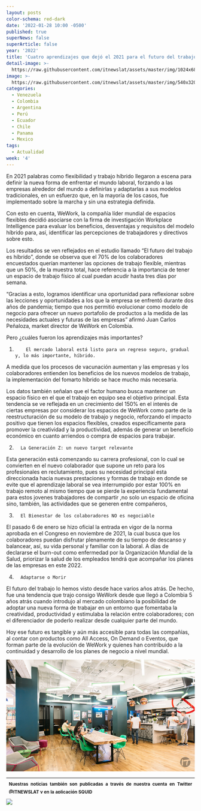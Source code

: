 ```yaml
---
layout: posts
color-schema: red-dark
date: '2022-01-28 10:00 -0500'
published: true
superNews: false
superArticle: false
year: '2022'
title: 'Cuatro aprendizajes que dejó el 2021 para el futuro del trabajo '
detail-image: >-
  https://raw.githubusercontent.com/itnewslat/assets/master/img/1024x680/wework-space-g.jpg
image: >-
  https://raw.githubusercontent.com/itnewslat/assets/master/img/540x320/wework-space-p.jpg
categories:
  - Venezuela
  - Colombia
  - Argentina
  - Perú
  - Ecuador
  - Chile
  - Panama
  - Mexico
tags:
  - Actualidad
week: '4'
---
```

En 2021 palabras como flexibilidad y trabajo híbrido llegaron a escena para definir la nueva forma de enfrentar el mundo laboral, forzando a las empresas alrededor del mundo a definirlas y adaptarlas a sus modelos tradicionales, en un esfuerzo que, en la mayoría de los casos, fue implementado sobre la marcha y sin una estrategia definida. 

Con esto en cuenta, WeWork, la compañía líder mundial de espacios flexibles decidió asociarse con la firma de investigación Workplace Intelligence para evaluar los beneficios, desventajas y requisitos del modelo híbrido para, así, identificar las percepciones de trabajadores y directivos sobre esto. 

Los resultados se ven reflejados en el estudio llamado “El futuro del trabajo es híbrido”, donde se observa que el 70% de los colaboradores encuestados querían mantener las opciones de trabajo flexible, mientras que un 50%, de la muestra total, hace referencia a la importancia de tener un espacio de trabajo físico al cual puedan acudir hasta tres días por semana.  

“Gracias a esto, logramos identificar una oportunidad para reflexionar sobre las lecciones y oportunidades a los que la empresa se enfrentó durante dos años de pandemia; tiempo que nos permitió evolucionar como modelo de negocio para ofrecer un nuevo portafolio de productos a la medida de las necesidades actuales y futuras de las empresas” afirmó Juan Carlos Peñaloza, market director de WeWork en Colombia.  

Pero ¿cuáles fueron los aprendizajes más importantes? 


1.         El mercado laboral está listo para un regreso seguro, gradual y, lo más importante, híbrido. 

A medida que los procesos de vacunación aumentan y las empresas y los colaboradores entienden los beneficios de los nuevos modelos de trabajo, la implementación del fomarto híbrido se hace mucho más necesaria. 

Los datos también señalan que el factor humano busca mantener un espacio físico en el que el trabajo en equipo sea el objetivo principal. Esta tendencia se ve reflejada en un crecimiento del 150% en el interés de ciertas empresas por considerar los espacios de WeWork como parte de la reestructuración de su modelo de trabajo y negocio, reforzando el impacto positivo que tienen los espacios flexibles, creados específicamente para promover la creatividad y la productividad, además de generar un beneficio económico en cuanto arriendos o compra de espacios para trabajar. 


2.       La Generación Z: un nuevo target relevante 

Esta generación está comenzando su carrera profesional, con lo cual se convierten en el nuevo colaborador que supone un reto para los profesionales en reclutamiento, pues su necesidad principal esta direccionada hacia nuevas prestaciones y formas de trabajo en donde se evite que el aprendizaje laboral se vea interrumpido por estar 100% en trabajo remoto al mismo tiempo que se pierde la experiencia fundamental para estos jovenes trabajadores de compartir ,no solo un espacio de oficina sino, también, las actividades que se generen entre compañeros, 


3.       El Bienestar de los colaboradores NO es negociable  

El pasado 6 de enero se hizo oficial la entrada en vigor de la norma aprobada en el Congreso en noviembre de 2021, la cual busca que los colaboradores puedan disfrutar plenamente de su tiempo de descanso y balancear, así, su vida personal y familiar con la laboral. A días de declararse el burn-out como enfermedad por la Organización Mundial de la Salud, priorizar la salud de los empleados tendrá que acompañar los planes de las empresas en este 2022. 


4.       Adaptarse o Morir  

El futuro del trabajo lo hemos visto desde hace varios años atrás. De hecho, fue una tendencia que trajo consigo WeWork desde que llegó a Colombia 5 años atrás cuando introdujo al mercado colombiano la posibilidad de adoptar una nueva forma de trabajar en un entorno que fomentaba la creatividad, productividad y estimulaba la relación entre colaboradores; con el diferenciador de poderlo realizar desde cualquier parte del mundo.  


Hoy ese futuro es tangible y aún más accesible para todas las compañías, al contar con productos como All Access, On Demand o Eventos, que forman parte de la evolución de WeWork y quienes han contribuido a la continuidad y desarrollo de los planes de negocio a nivel mundial.  

![](https://raw.githubusercontent.com/itnewslat/assets/master/img/540x320/wework-space-p.jpg)

<table style="height: 42px;" width="569">
<tbody>
<tr>
<td style="text-align: justify;"><sub><strong>Nuestras noticias también son publicadas a través de nuestra cuenta en Twitter <a href="https://twitter.com/itnewslat?lang=es">@ITNEWSLAT</a> y en la aplicación <a href="https://squidapp.co/en/">SQUID</a></strong></sub></td>
</tr>
</tbody>
</table>

<img src="https://tracker.metricool.com/c3po.jpg?hash=56f88a41e39ab42c063cc51676587a04"/>